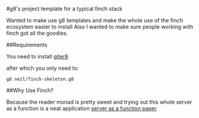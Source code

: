 #g8's project template for a typical finch stack

Wanted to make use g8 templates and make the whole use of the finch ecosystem easier to install
Also I wanted to make sure people working with finch got all the goodies.

##Requirements

You need to install [giter8](https://github.com/n8han/giter8)

after which you only need to:

```
g8 neil/finch-skeleton.g8
```

##Why Use Finch?

Because the reader monad is pretty sweet and trying out this whole server as a function is a neat application
[server as a function paper](http://monkey.org/~marius/funsrv.pdf)
